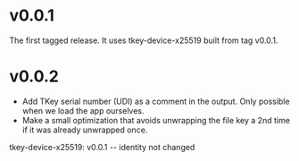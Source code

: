 # v0.0.1

The first tagged release. It uses tkey-device-x25519 built from tag
v0.0.1.

# v0.0.2

- Add TKey serial number (UDI) as a comment in the output. Only
  possible when we load the app ourselves.
- Make a small optimization that avoids unwrapping the file key a 2nd
  time if it was already unwrapped once.

tkey-device-x25519: v0.0.1 -- identity not changed
